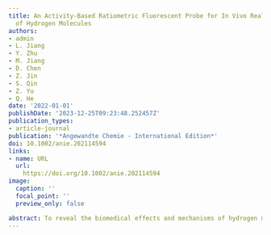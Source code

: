 ```yaml
---
title: An Activity-Based Ratiometric Fluorescent Probe for In Vivo Real-Time Imaging
  of Hydrogen Molecules
authors:
- admin
- L. Jiang
- Y. Zhu
- M. Jiang
- D. Chen
- Z. Jin
- S. Qin
- Z. Yu
- Q. He
date: '2022-01-01'
publishDate: '2023-12-25T09:23:48.252457Z'
publication_types:
- article-journal
publication: '*Angewandte Chemie - International Edition*'
doi: 10.1002/anie.202114594
links:
- name: URL
  url: 
    https://doi.org/10.1002/anie.202114594
image:
  caption: ''
  focal_point: ''
  preview_only: false

abstract: To reveal the biomedical effects and mechanisms of hydrogen molecules urgently needs hydrogen molecular imaging probes as an imperative tool, but the development of these probes is extremely challenging. A catalytic hydrogenation strategy is proposed to design and synthesize a ratiometric fluorescent probe by encapsulating Pd nanoparticles and conjugating azido-/coumarin-modified fluorophore into mesoporous silica nanoparticles, realizing in vitro and in vivo fluorescence imaging of hydrogen molecules. The developed hydrogen probe exhibits high sensitivity, rapid responsivity, high selectivity and low detection limit, enabling rapid and real-time detection of hydrogen molecules both in cells and in the body of animal and plant. By application of the developed fluorescent probe, we have directly observed the super-high transmembrane and ultrafast transport abilities of hydrogen molecules in cells, animals and plants, and discovered in vivo high diffusion of hydrogen molecules.
---
```

